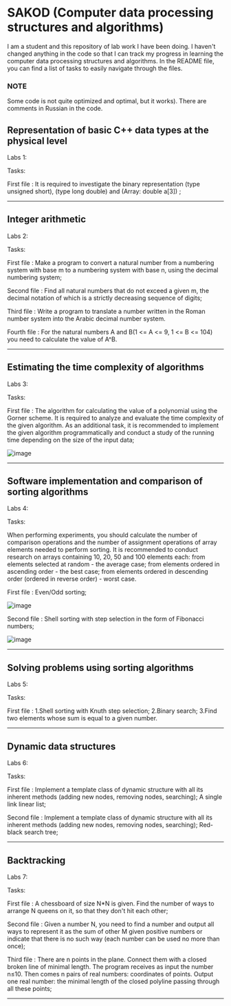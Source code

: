# SAKOD (Computer data processing structures and algorithms)

I am a student and this repository of lab work I have been doing. I haven't changed anything in the code so that I can track my progress in learning the сomputer data processing structures and algorithms.  In the README file, you can find a list of tasks to easily navigate through the files.

### NOTE
Some code is not quite optimized and optimal, but it works).
There are comments in Russian in the code. 

## Representation of basic C++ data types at the physical level
Labs 1:

Tasks:

First file :
It is required to investigate the binary representation (type unsigned short), (type long double) and (Array: double a[3]) ; 

 ----------------------------------------------------------------------------------------------------------------------------------------------------------
 ## Integer arithmetic
Labs 2: 

Tasks:

First file : 
Make a program to convert a natural number from a numbering system with base m to a numbering system with base n, using the decimal numbering system;

Second file :
Find all natural numbers that do not exceed a given m, the decimal notation of which is a strictly decreasing sequence of digits;

Third file :
Write a program to translate a number written in the Roman number system into the Arabic decimal number system.

Fourth file :
For the natural numbers A and B(1 <= A <= 9, 1 <= B <= 104) you need to calculate the value of A^B.
   
----------------------------------------------------------------------------------------------------------------------------------------------------------
## Estimating the time complexity of algorithms
Labs 3:

Tasks:

First file :
The algorithm for calculating the value of a polynomial using the Gorner scheme.
It is required to analyze and evaluate the time complexity of the given algorithm. As an additional task, it is recommended to implement the given algorithm programmatically and conduct a study of the running time depending on the size of the input data;


![image](https://user-images.githubusercontent.com/122534600/212535253-42b93ad2-afef-48ce-9a8e-37fbc0e4ee96.png)

 ----------------------------------------------------------------------------------------------------------------------------------------------------------
 ## Software implementation and comparison of sorting algorithms
Labs 4:

Tasks:  

When performing experiments, you should calculate the number of comparison operations and the number of assignment operations of array elements needed to perform sorting. It is recommended to conduct research on arrays containing 10, 20, 50 and 100 elements each:
from elements selected at random - the average case;
from elements ordered in ascending order - the best case;
from elements ordered in descending order (ordered in reverse order) - worst case.

First file : Even/Odd sorting;

![image](https://user-images.githubusercontent.com/122534600/212535366-c575b575-279e-4d7a-902a-f3c5996b592e.png)


Second file : Shell sorting with step selection in the form of Fibonacci numbers;

![image](https://user-images.githubusercontent.com/122534600/212535427-a4b8b331-d44b-4818-ab87-3a5f4e45e9e6.png)


 ----------------------------------------------------------------------------------------------------------------------------------------------------------
 ## Solving problems using sorting algorithms
Labs 5:

Tasks: 

First file : 
1.Shell sorting with Knuth step selection;
2.Binary search;
3.Find two elements whose sum is equal to a given number.


 ----------------------------------------------------------------------------------------------------------------------------------------------------------
 ## Dynamic data structures
Labs 6:

Tasks:

First file :  Implement a template class of dynamic structure with all its inherent methods (adding new nodes, removing nodes, searching);
A single link linear list;
		   
Second file : Implement a template class of dynamic structure with all its inherent methods (adding new nodes, removing nodes, searching);
Red-black search tree;

 ----------------------------------------------------------------------------------------------------------------------------------------------------------
 ## Backtracking
Labs 7:

Tasks:

First file : 
A chessboard of size N*N is given. Find the number of ways to arrange N queens on it, so that they don't hit each other;

Second file :
Given a number N, you need to find a number and output all ways to represent it as the sum of other M given positive numbers or indicate that there is no such way (each number can be used no more than once);

Third file :
There are n points in the plane. Connect them with a closed broken line of minimal length. The program receives as input the number n≤10. Then comes n pairs of real numbers: coordinates of points.
Output one real number: the minimal length of the closed polyline passing through all these points;

 ----------------------------------------------------------------------------------------------------------------------------------------------------------
